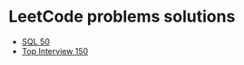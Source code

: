 # LeetCode problems solutions

- [SQL 50](https://leetcode.com/studyplan/top-sql-50/)
- [Top Interview 150](https://leetcode.com/studyplan/top-interview-150/)
